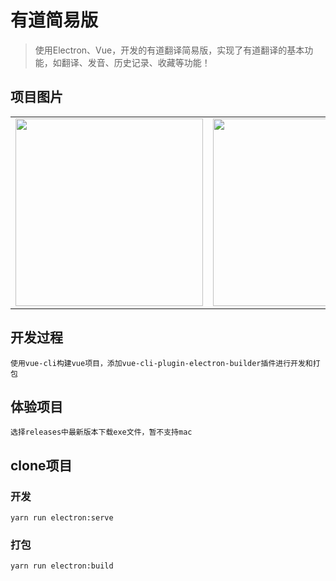 # 有道简易版
> 使用Electron、Vue，开发的有道翻译简易版，实现了有道翻译的基本功能，如翻译、发音、历史记录、收藏等功能！

## 项目图片

<table>
      <tbody>
        <tr>
          <td align="center" valign="middle">
              <img width="300" src="https://doc.lihuiwang.net/img/index.png">
          </td>
          <td align="center" valign="middle">
              <img width="300" src="https://doc.lihuiwang.net/img/log.png">
          </td>
            <td align="center" valign="middle">
              <img width="300" src="https://doc.lihuiwang.net/img/sc.png">
          </td>
        </tr>
      </tbody>
</table>


## 开发过程
```
使用vue-cli构建vue项目，添加vue-cli-plugin-electron-builder插件进行开发和打包
```

## 体验项目
```
选择releases中最新版本下载exe文件，暂不支持mac
```

## clone项目

### 开发

```
yarn run electron:serve
```
### 打包

```
yarn run electron:build
```
